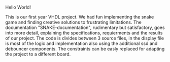 Hello World!

This is our first year VHDL project.
We had fun implementing the snake game and finding creative solutions to frustrating limitations. 
The documentation "SNAKE-documentation", rudimentary but satisfactory, goes into more detail, explaining the specifications, requierments
and the results of our project.
The code is divides between 3 source files, in the display file is most of the logic and implementation also using the
additional ssd and debouncer components.
The constraints can be easly replaced for adapting the project to a different board.
